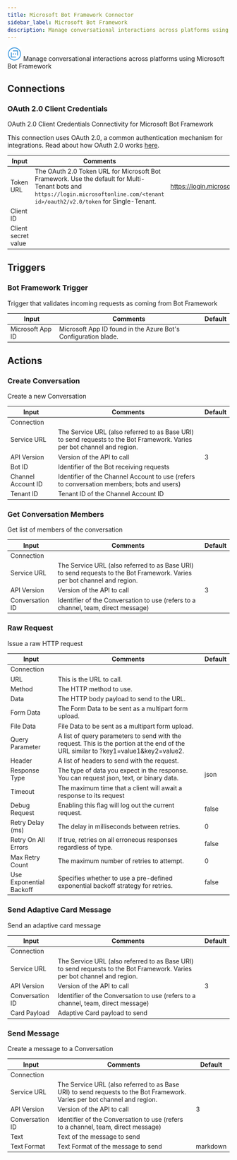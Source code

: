 ```yaml
---
title: Microsoft Bot Framework Connector
sidebar_label: Microsoft Bot Framework
description: Manage conversational interactions across platforms using Microsoft Bot Framework
---
```


![Microsoft Bot Framework](./assets/ms-bot-framework.png#connector-icon)
Manage conversational interactions across platforms using Microsoft Bot Framework

## Connections

### OAuth 2.0 Client Credentials

OAuth 2.0 Client Credentials Connectivity for Microsoft Bot Framework

This connection uses OAuth 2.0, a common authentication mechanism for integrations.
Read about how OAuth 2.0 works [here](../oauth2.md).

| Input               | Comments                                                                                                                                                                            | Default                                                              |
| ------------------- | ----------------------------------------------------------------------------------------------------------------------------------------------------------------------------------- | -------------------------------------------------------------------- |
| Token URL           | The OAuth 2.0 Token URL for Microsoft Bot Framework. Use the default for Multi-Tenant bots and `https://login.microsoftonline.com/<tenant id>/oauth2/v2.0/token` for Single-Tenant. | https://login.microsoftonline.com/botframework.com/oauth2/v2.0/token |
| Client ID           |                                                                                                                                                                                     |                                                                      |
| Client secret value |                                                                                                                                                                                     |                                                                      |

## Triggers

### Bot Framework Trigger

Trigger that validates incoming requests as coming from Bot Framework

| Input            | Comments                                                       | Default |
| ---------------- | -------------------------------------------------------------- | ------- |
| Microsoft App ID | Microsoft App ID found in the Azure Bot's Configuration blade. |         |

## Actions

### Create Conversation

Create a new Conversation

| Input              | Comments                                                                                                                 | Default |
| ------------------ | ------------------------------------------------------------------------------------------------------------------------ | ------- |
| Connection         |                                                                                                                          |         |
| Service URL        | The Service URL (also referred to as Base URI) to send requests to the Bot Framework. Varies per bot channel and region. |         |
| API Version        | Version of the API to call                                                                                               | 3       |
| Bot ID             | Identifier of the Bot receiving requests                                                                                 |         |
| Channel Account ID | Identifier of the Channel Account to use (refers to conversation members; bots and users)                                |         |
| Tenant ID          | Tenant ID of the Channel Account ID                                                                                      |         |

### Get Conversation Members

Get list of members of the conversation

| Input           | Comments                                                                                                                 | Default |
| --------------- | ------------------------------------------------------------------------------------------------------------------------ | ------- |
| Connection      |                                                                                                                          |         |
| Service URL     | The Service URL (also referred to as Base URI) to send requests to the Bot Framework. Varies per bot channel and region. |         |
| API Version     | Version of the API to call                                                                                               | 3       |
| Conversation ID | Identifier of the Conversation to use (refers to a channel, team, direct message)                                        |         |

### Raw Request

Issue a raw HTTP request

| Input                   | Comments                                                                                                                            | Default |
| ----------------------- | ----------------------------------------------------------------------------------------------------------------------------------- | ------- |
| Connection              |                                                                                                                                     |         |
| URL                     | This is the URL to call.                                                                                                            |         |
| Method                  | The HTTP method to use.                                                                                                             |         |
| Data                    | The HTTP body payload to send to the URL.                                                                                           |         |
| Form Data               | The Form Data to be sent as a multipart form upload.                                                                                |         |
| File Data               | File Data to be sent as a multipart form upload.                                                                                    |         |
| Query Parameter         | A list of query parameters to send with the request. This is the portion at the end of the URL similar to ?key1=value1&key2=value2. |         |
| Header                  | A list of headers to send with the request.                                                                                         |         |
| Response Type           | The type of data you expect in the response. You can request json, text, or binary data.                                            | json    |
| Timeout                 | The maximum time that a client will await a response to its request                                                                 |         |
| Debug Request           | Enabling this flag will log out the current request.                                                                                | false   |
| Retry Delay (ms)        | The delay in milliseconds between retries.                                                                                          | 0       |
| Retry On All Errors     | If true, retries on all erroneous responses regardless of type.                                                                     | false   |
| Max Retry Count         | The maximum number of retries to attempt.                                                                                           | 0       |
| Use Exponential Backoff | Specifies whether to use a pre-defined exponential backoff strategy for retries.                                                    | false   |

### Send Adaptive Card Message

Send an adaptive card message

| Input           | Comments                                                                                                                 | Default |
| --------------- | ------------------------------------------------------------------------------------------------------------------------ | ------- |
| Connection      |                                                                                                                          |         |
| Service URL     | The Service URL (also referred to as Base URI) to send requests to the Bot Framework. Varies per bot channel and region. |         |
| API Version     | Version of the API to call                                                                                               | 3       |
| Conversation ID | Identifier of the Conversation to use (refers to a channel, team, direct message)                                        |         |
| Card Payload    | Adaptive Card payload to send                                                                                            |         |

### Send Message

Create a message to a Conversation

| Input           | Comments                                                                                                                 | Default  |
| --------------- | ------------------------------------------------------------------------------------------------------------------------ | -------- |
| Connection      |                                                                                                                          |          |
| Service URL     | The Service URL (also referred to as Base URI) to send requests to the Bot Framework. Varies per bot channel and region. |          |
| API Version     | Version of the API to call                                                                                               | 3        |
| Conversation ID | Identifier of the Conversation to use (refers to a channel, team, direct message)                                        |          |
| Text            | Text of the message to send                                                                                              |          |
| Text Format     | Text Format of the message to send                                                                                       | markdown |
